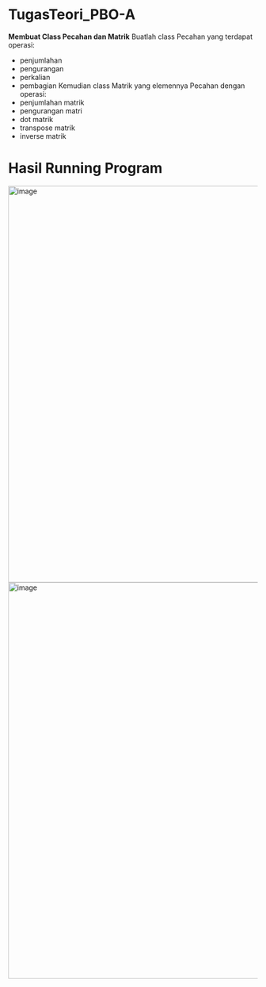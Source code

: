 # TugasTeori_PBO-A
**Membuat Class Pecahan dan Matrik**
Buatlah class Pecahan yang terdapat operasi:
- penjumlahan
- pengurangan
- perkalian
- pembagian
Kemudian class Matrik yang elemennya Pecahan dengan operasi:
- penjumlahan matrik
- pengurangan matri
- dot matrik
- transpose matrik
- inverse matrik

# Hasil Running Program 
<img width="800" alt="image" src="https://github.com/oktaviani28/TugasTeori_PBO-A/assets/113764908/0fe5173a-8eef-45dc-8d6f-ec392be9e694">
<img width="800" alt="image" src="https://github.com/oktaviani28/TugasTeori_PBO-A/assets/113764908/1ea5dfc6-5577-408d-8d67-dd4ebcfd91a3">
